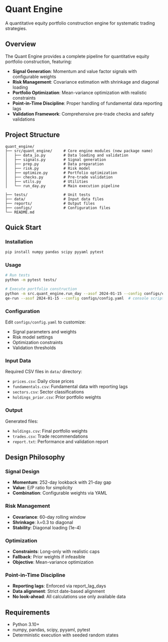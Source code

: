 # Quant Engine

A quantitative equity portfolio construction engine for systematic trading strategies.

## Overview

The Quant Engine provides a complete pipeline for quantitative equity portfolio construction, featuring:

- **Signal Generation**: Momentum and value factor signals with configurable weights
- **Risk Management**: Covariance estimation with shrinkage and diagonal loading
- **Portfolio Optimization**: Mean-variance optimization with realistic constraints
- **Point-in-Time Discipline**: Proper handling of fundamental data reporting lags
- **Validation Framework**: Comprehensive pre-trade checks and safety validations

## Project Structure

```
quant_engine/
├── src/quant_engine/     # Core engine modules (new package name)
│   ├── data_io.py        # Data loading and validation
│   ├── signals.py        # Signal generation
│   ├── prep.py           # Data preparation
│   ├── risk.py           # Risk model
│   ├── optimize.py       # Portfolio optimization
│   ├── checks.py         # Pre-trade validation
│   ├── utils.py          # Utilities
│   └── run_day.py        # Main execution pipeline

├── tests/                # Unit tests
├── data/                 # Input data files
├── reports/              # Output files
├── configs/              # Configuration files
└── README.md
```

## Quick Start

### Installation

```bash
pip install numpy pandas scipy pyyaml pytest
```

### Usage

```bash
# Run tests
python -m pytest tests/

# Execute portfolio construction
python -m src.quant_engine.run_day --asof 2024-01-15 --config configs/config.yaml
qe-run --asof 2024-01-15 --config configs/config.yaml  # console script (after installation)
```

### Configuration

Edit `configs/config.yaml` to customize:
- Signal parameters and weights
- Risk model settings
- Optimization constraints
- Validation thresholds

### Input Data

Required CSV files in `data/` directory:
- `prices.csv`: Daily close prices
- `fundamentals.csv`: Fundamental data with reporting lags
- `sectors.csv`: Sector classifications
- `holdings_prior.csv`: Prior portfolio weights

### Output

Generated files:
- `holdings.csv`: Final portfolio weights
- `trades.csv`: Trade recommendations
- `report.txt`: Performance and validation report

## Design Philosophy

### Signal Design
- **Momentum**: 252-day lookback with 21-day gap
- **Value**: E/P ratio for simplicity
- **Combination**: Configurable weights via YAML

### Risk Management
- **Covariance**: 60-day rolling window
- **Shrinkage**: λ=0.3 to diagonal
- **Stability**: Diagonal loading (1e-4)

### Optimization
- **Constraints**: Long-only with realistic caps
- **Fallback**: Prior weights if infeasible
- **Objective**: Mean-variance optimization

### Point-in-Time Discipline
- **Reporting lags**: Enforced via report_lag_days
- **Data alignment**: Strict date-based alignment
- **No look-ahead**: All calculations use only available data

## Requirements

- Python 3.10+
- numpy, pandas, scipy, pyyaml, pytest
- Deterministic execution with seeded random states 